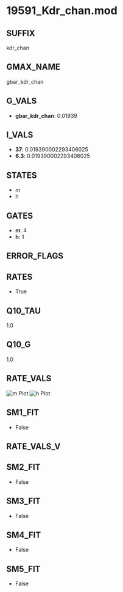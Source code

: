 # 19591_Kdr_chan.mod

## SUFFIX

kdr_chan

## GMAX_NAME

gbar_kdr_chan

## G_VALS

- **gbar_kdr_chan**: 0.01939

## I_VALS

- **37**: 0.019390002293406025
- **6.3**: 0.019390002293406025

## STATES

- m
- h

## GATES

- **m**: 4
- **h**: 1

## ERROR_FLAGS


## RATES

- True

## Q10_TAU

1.0

## Q10_G

1.0

## RATE_VALS

![m Plot](/Users/pbozelos/Dropbox/icg-Chai-Panos/supermodels/output_markdown_files/K/19591_Kdr_chan.mod/images/m.png)
![h Plot](/Users/pbozelos/Dropbox/icg-Chai-Panos/supermodels/output_markdown_files/K/19591_Kdr_chan.mod/images/h.png)

## SM1_FIT

- False

## RATE_VALS_V

## SM2_FIT

- False

## SM3_FIT

- False

## SM4_FIT

- False

## SM5_FIT

- False

